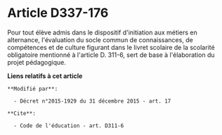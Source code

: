 # Article D337-176

Pour tout élève admis dans le dispositif d'initiation aux métiers en alternance, l'évaluation du      socle commun de
connaissances, de compétences et de culture figurant dans le livret scolaire de la scolarité obligatoire mentionné à
l'article D. 311-6, sert de base à l'élaboration du projet pédagogique.

**Liens relatifs à cet article**

	**Modifié par**:

	  - Décret n°2015-1929 du 31 décembre 2015 - art. 17

	**Cite**:

	  - Code de l'éducation - art. D311-6
